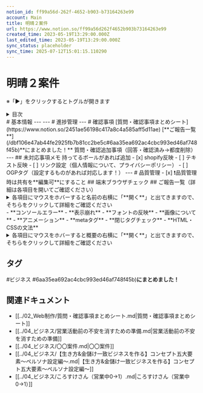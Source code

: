 ```yaml
---
notion_id: ff99a56d-262f-4652-b903-b73164263e99
account: Main
title: 明晴２案件
url: https://www.notion.so/ff99a56d262f4652b903b73164263e99
created_time: 2023-05-19T13:29:00.000Z
last_edited_time: 2023-05-19T13:29:00.000Z
sync_status: placeholder
sync_time: 2025-07-12T15:01:15.110290
---
```

# 明晴２案件

  ※「▶︎」をクリックするとトグルが開きます
  <details>
  <summary>目次</summary>
  </details>
  # 基本情報
  ---
  ---
  # 進捗管理
  ---
  # 確認事項
  [質問・確認事項まとめシート](https://www.notion.so/2451ae56198c417a8c4a585aff5d11ae) 
  [**ご報告一覧**](/dbf106e47ab44fe2925fb7b81cc2be5c#6aa35ea692ac4cbc993ed46af748f45b)**にまとめました！**
  質問・確認追加事項（回答・確認済み→都度削除）
  ---
  ## 未対応事項メモ
  持ってるボールがあれば追加
  - [x] shopify反映
  - [ ] テキスト反映
  - [ ] リンク設定（個人情報について、プライバシーポリシー）
  - [ ] OGPタグ（設定するものがあれば対応します！）
  ---
  # 品質管理
  - [x] ❗️品質管理時は共有を**編集可**にすること
  ## 端末ブラウザチェック
  ## ご報告一覧（詳細は各項目を開いてご確認ください）
  <details>
  <summary>各項目にマウスをホバーすると名前の右横に「**開く**」と出てきますので、そちらをクリックして詳細をご確認ください</summary>
  </details>
  - **コンソールエラー**
  - **表示崩れ**
  - **フォントの反映**
  - **画像について**
  - **アニメーション**
  - **metaタグ**
  - **閉じタグチェック**
  - **HTML・CSSの文法**
  <details>
  <summary>各項目にマウスをホバーすると概要の右横に「**開く**」と出てきますので、そちらをクリックして詳細をご確認ください</summary>
  </details>
  

## タグ

#ビジネス #6aa35ea692ac4cbc993ed46af748f45b)**にまとめました！** 

## 関連ドキュメント

- [[../02_Web制作/質問・確認事項まとめシート.md|質問・確認事項まとめシート]]
- [[../04_ビジネス/営業活動前の不安を消すための準備.md|営業活動前の不安を消すための準備]]
- [[../04_ビジネス/〇〇案件.md|〇〇案件]]
- [[../04_ビジネス/【生き方&金儲け一致ビジネスを作る】コンセプト五大要素〜ペルソナ設定編〜.md|【生き方&金儲け一致ビジネスを作る】コンセプト五大要素〜ペルソナ設定編〜]]
- [[../04_ビジネス/ころすけさん（営業中0→1）.md|ころすけさん（営業中0→1）]]
